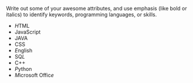 Write out some of your awesome attributes, and use emphasis (like bold or italics) to identify keywords, programming languages, or skills.
- *H*TML
- JavaScript
- JAVA
- CSS
- *E*nglish
- SQ*L*
- C++
- *P*ython
- *M*icrosoft Offic*e*

